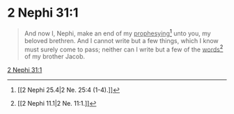 # 2 Nephi 31:1

> And now I, Nephi, make an end of my <u>prophesying</u>[^a] unto you, my beloved brethren. And I cannot write but a few things, which I know must surely come to pass; neither can I write but a few of the <u>words</u>[^b] of my brother Jacob.

[2 Nephi 31:1](https://www.churchofjesuschrist.org/study/scriptures/bofm/2-ne/31?lang=eng&id=p1#p1)


[^a]: [[2 Nephi 25.4|2 Ne. 25:4 (1-4).]]
[^b]: [[2 Nephi 11.1|2 Ne. 11:1.]]
